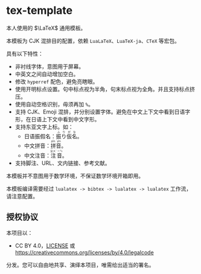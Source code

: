 # tex-template

本人使用的 $\LaTeX$ 通用模板。

本模板为 CJK 混排目的配置，依赖 `LuaLaTeX`、`LuaTeX-ja`、`CTeX` 等宏包。

具有以下特性：

- 非衬线字体，意图用于屏幕。
- 中英文之间自动增加空白。
- 修改 `hyperref` 配色，避免亮瞎眼。
- 使用开明标点设置。句中标点视为半角，句末标点视为全角。并且支持标点挤压。
- 使用自动空格识别，毋须再加 `%`。
- 支持 CJK、Emoji 混排，并分别设置字体。避免在中文上下文中看到日语字形，在日语上下文中看到中文字形。
- 支持东亚文字上标。如：
  - 日语振假名：<ruby>振り仮名<rp>(</rp><rt>ふりがな</rt><rp>)</rp></ruby>。
  - 中文拼音：<ruby>拼音<rp>(</rp><rt>pīn yīn</rt><rp>)</rp></ruby>。
  - 中文注音：<ruby>注音<rp>(</rp><rt> ㄓㄨˋ ㄧㄣ </rt><rp>)</rp></ruby>。
- 支持脚注、URL、文内链接、参考文献。

本模板并不意图用于数学环境，不保证数学环境开箱即用。

本模板编译需要经过 `lualatex -> bibtex -> lualatex -> lualatex` 工作流，请注意配置。

## 授权协议

本项目以：

- CC BY 4.0，[LICENSE](LICENSE) 或 <https://creativecommons.org/licenses/by/4.0/legalcode>

分发。您可以自由地共享、演绎本项目，唯需给出适当的署名。
